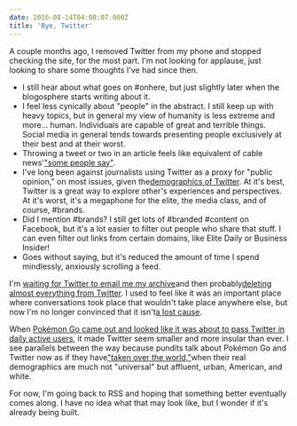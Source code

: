 ```yaml
---
date: 2016-08-14T04:00:07.000Z
title: 'Bye, Twitter'
---
```

A couple months ago, I removed Twitter from my phone and stopped checking the site, for the most part. I'm not looking for applause, just looking to share some thoughts I've had since then.

* I still hear about what goes on #onhere, but just slightly later when the blogosphere starts writing about it.
* I feel less cynically about "people" in the abstract. I still keep up with heavy topics, but in general my view of humanity is less extreme and more... human. Individuals are capable of great and terrible things. Social media in general tends towards presenting people exclusively at their best and at their worst.
* Throwing a tweet or two in an article feels like equivalent of cable news'["some people say"](https://www.youtube.com/watch?v=NYA9ufivbDw).
* I've long been against journalists using Twitter as a proxy for "public opinion," on most issues, given the[demographics of Twitter](http://www.pewinternet.org/2015/01/09/demographics-of-key-social-networking-platforms-2/). At it's best, Twitter is a great way to explore other's experiences and perspectives. At it's worst, it's a megaphone for the elite, the media class, and of course, #brands.
* Did I mention #brands? I still get lots of #branded #content on Facebook, but it's a lot easier to filter out people who share that stuff. I can even filter out links from certain domains, like Elite Daily or Business Insider!
* Goes without saying, but it's reduced the amount of time I spend mindlessly, anxiously scrolling a feed.

I'm [waiting for Twitter to email me my archive](https://blog.twitter.com/2012/your-twitter-archive)and then probably[deleting almost everything from Twitter](https://github.com/jmathai/amnesia). I used to feel like it was an important place where conversations took place that wouldn't take place anywhere else, but now I'm no longer convinced that it isn't[a lost cause](http://degoes.net/articles/fuck-twitter).

When [Pokémon Go came out and looked like it was about to pass Twitter in daily active users](https://192.241.151.94/bye-twitter/), it made Twitter seem smaller and more insular than ever. I see parallels between the way because pundits talk about Pokémon Go and Twitter now as if they have["taken over the world,"](http://www.chicagotribune.com/entertainment/theater/ct-pokemon-go-gps-jones-ae-0717-20160714-column.html)when their real demographics are much not "universal" but affluent, urban, American, and white.

For now, I'm going back to RSS and hoping that something better eventually comes along. I have no idea what that may look like, but I wonder if it's already being built.

